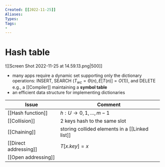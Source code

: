 ```yaml
---
Created: [[2022-11-25]]
Aliases: 
Types: 
Tags: 
- 
---
```

# Hash table
![[Screen Shot 2022-11-25 at 14.59.13.png|500]]
- many apps require a dynamic set supporting only the dictionary operations: 
  INSERT, SEARCH ($T_{wc}=\Theta(n), E[T(n)]=O(1)$), and DELETE
  e.g., a [[Compiler]] maintaining a **symbol table**
- an efficient data structure for implementing dictionaries

| Issue                 | Comment                                        |
| --------------------- | ---------------------------------------------- |
| [[Hash function]]     | $h:U\rightarrow {0, 1, \dots, m-1}$            |
| [[Collision]]         | 2 keys hash to the same slot                   |
| [[Chaining]]          | storing collided elements in a [[Linked list]] |
| [[Direct addressing]] | $T[x.key]=x$                                   |
| [[Open addressing]]   |                                                |
